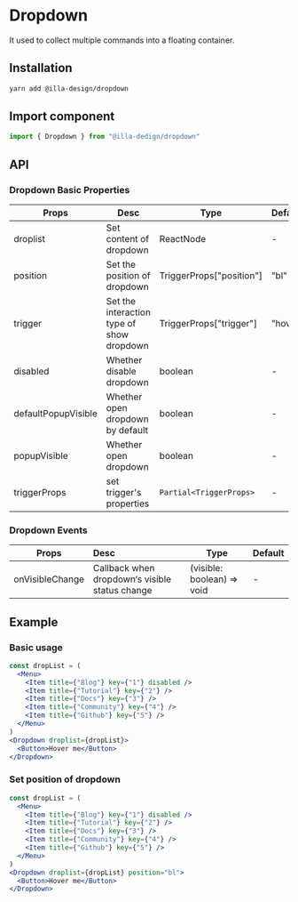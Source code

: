 # Dropdown

It used to collect multiple commands into a floating container.

## Installation

```bash
yarn add @illa-design/dropdown
```

## Import component

```jsx
import { Dropdown } from "@illa-dedign/dropdown"
```

## API

### Dropdown Basic Properties

| Props               | Desc                                      | Type                          | Default |
| ------------------- | ----------------------------------------- | ----------------------------- | ------- |
| droplist            | Set content of dropdown                   | ReactNode                     | -       |
| position            | Set the position of  dropdown             | TriggerProps["position"]      | "bl"    |
| trigger             | Set the interaction type of show dropdown | TriggerProps["trigger"]       | "hover" |
| disabled            | Whether disable dropdown                  | boolean                       | -       |
| defaultPopupVisible | Whether open dropdown by default          | boolean                       | -       |
| popupVisible        | Whether open dropdown                     | boolean                       | -       |
| triggerProps        | set trigger's properties                  | `Partial<TriggerProps>` | -       |

### Dropdown Events

| Props           | Desc                                           | Type                       | Default |
| --------------- |:---------------------------------------------- | -------------------------- | ------- |
| onVisibleChange | Callback when dropdown‘s visible status change | (visible: boolean) => void | -       |

## Example

### Basic usage

```jsx
const dropList = (
  <Menu>
    <Item title={"Blog"} key={"1"} disabled />
    <Item title={"Tutorial"} key={"2"} />
    <Item title={"Docs"} key={"3"} />
    <Item title={"Community"} key={"4"} />
    <Item title={"Github"} key={"5"} />
  </Menu>
)
<Dropdown droplist={dropList}>
  <Button>Hover me</Button>
</Dropdown>
```

### Set position of dropdown

```jsx
const dropList = (
  <Menu>
    <Item title={"Blog"} key={"1"} disabled />
    <Item title={"Tutorial"} key={"2"} />
    <Item title={"Docs"} key={"3"} />
    <Item title={"Community"} key={"4"} />
    <Item title={"Github"} key={"5"} />
  </Menu>
)
<Dropdown droplist={dropList} position="bl">
  <Button>Hover me</Button>
</Dropdown>
```
